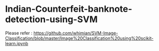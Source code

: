# Indian-Counterfeit-banknote-detection-using-SVM

Please refer : https://github.com/whimian/SVM-Image-Classification/blob/master/Image%20Classification%20using%20scikit-learn.ipynb
